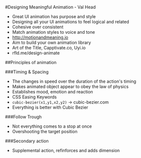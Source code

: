 #Designing Meaningful Animation - Val Head

- Great UI animation has purpose and style
- Designing all your UI animations to feel logical and related
- Cohesive over consistent
- Match animation styles to voice and tone
- http://motionandmeaning.io
- Aim to build your own animation library
- Art of the Title, Capptivate.co, Uyi.io
- rfld.me/design-animate

##Principles of animation

###Timing & Spacing
- The changes in speed over the duration of the action's timing
- Makes animated object appear to obey the law of physics
- Establishes mood, emotion and reaction
- CSS Easing Keywords
- `cubic-bezier(x1,y1,x2,y2)` -> cubic-bezier.com
- Everything is better with Cubic Bezier

###Follow Trough
- Not everything comes to a stop at once
- Overshooting the target position

###Secondary action
- Supplemental action, refinforces and adds dimension
